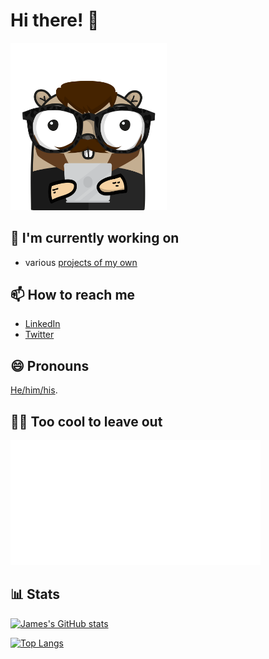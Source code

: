 # Hi there! 👋

<img src="https://raw.githubusercontent.com/jlucktay/jlucktay/main/gopherizeme.png" width=250>

<!--
**jlucktay/jlucktay** is a ✨ _special_ ✨ repository because its `README.md` (this file) appears on your GitHub profile.

Here are some ideas to get you started:

- 🌱 I’m currently learning ...
- 👯 I’m looking to collaborate on ...
- 🤔 I’m looking for help with ...
- 💬 Ask me about ...
- ⚡ Fun fact: ...
-->

## 🔭 I'm currently working on

- various [projects of my own]

## 📫 How to reach me

- [LinkedIn]
- [Twitter]

## 😄 Pronouns

[He/him/his](http://pronoun.is/he).

## 🧙‍♂️ Too cool to leave out

<a href="https://github.com/sindresorhus/css-in-readme-like-wat/blob/main/explanation.md">
  <img src="hello.svg" width="400" height="200">
</a>

## 📊 Stats

[![James's GitHub stats](https://github-readme-stats.vercel.app/api?username=jlucktay&count_private=true&show_icons=true)](https://github.com/anuraghazra/github-readme-stats)

[![Top Langs](https://github-readme-stats.vercel.app/api/top-langs/?username=jlucktay&layout=compact)](https://github.com/anuraghazra/github-readme-stats)

<!-- Links -->
[LinkedIn]: https://linkedin.com/in/jlucktay
[projects of my own]: https://github.com/jlucktay?tab=repositories&type=source&language=go
[Twitter]: https://twitter.com/jlucktay
